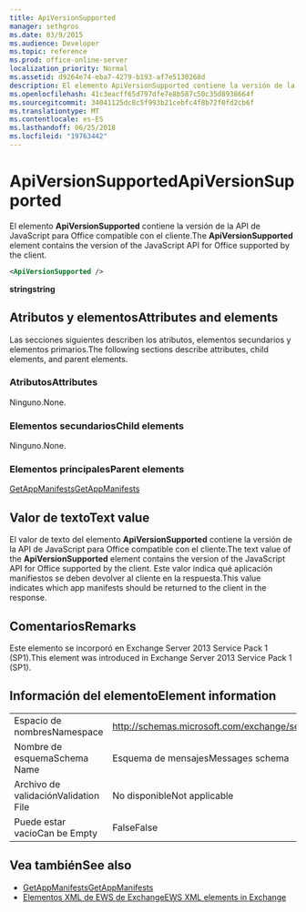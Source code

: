 ```yaml
---
title: ApiVersionSupported
manager: sethgros
ms.date: 03/9/2015
ms.audience: Developer
ms.topic: reference
ms.prod: office-online-server
localization_priority: Normal
ms.assetid: d9264e74-eba7-4279-b193-af7e5130268d
description: El elemento ApiVersionSupported contiene la versión de la API de JavaScript para Office compatible con el cliente.
ms.openlocfilehash: 41c3eacff65d797dfe7e8b587c50c35d8938664f
ms.sourcegitcommit: 34041125dc8c5f993b21cebfc4f8b72f0fd2cb6f
ms.translationtype: MT
ms.contentlocale: es-ES
ms.lasthandoff: 06/25/2018
ms.locfileid: "19763442"
---
```

# <a name="apiversionsupported"></a><span data-ttu-id="07395-103">ApiVersionSupported</span><span class="sxs-lookup"><span data-stu-id="07395-103">ApiVersionSupported</span></span>

<span data-ttu-id="07395-104">El elemento **ApiVersionSupported** contiene la versión de la API de JavaScript para Office compatible con el cliente.</span><span class="sxs-lookup"><span data-stu-id="07395-104">The **ApiVersionSupported** element contains the version of the JavaScript API for Office supported by the client.</span></span> 
  
```XML
<ApiVersionSupported />
```

 <span data-ttu-id="07395-105">**string**</span><span class="sxs-lookup"><span data-stu-id="07395-105">**string**</span></span>
## <a name="attributes-and-elements"></a><span data-ttu-id="07395-106">Atributos y elementos</span><span class="sxs-lookup"><span data-stu-id="07395-106">Attributes and elements</span></span>

<span data-ttu-id="07395-107">Las secciones siguientes describen los atributos, elementos secundarios y elementos primarios.</span><span class="sxs-lookup"><span data-stu-id="07395-107">The following sections describe attributes, child elements, and parent elements.</span></span>
  
### <a name="attributes"></a><span data-ttu-id="07395-108">Atributos</span><span class="sxs-lookup"><span data-stu-id="07395-108">Attributes</span></span>

<span data-ttu-id="07395-109">Ninguno.</span><span class="sxs-lookup"><span data-stu-id="07395-109">None.</span></span>
  
### <a name="child-elements"></a><span data-ttu-id="07395-110">Elementos secundarios</span><span class="sxs-lookup"><span data-stu-id="07395-110">Child elements</span></span>

<span data-ttu-id="07395-111">Ninguno.</span><span class="sxs-lookup"><span data-stu-id="07395-111">None.</span></span>
  
### <a name="parent-elements"></a><span data-ttu-id="07395-112">Elementos principales</span><span class="sxs-lookup"><span data-stu-id="07395-112">Parent elements</span></span>

[<span data-ttu-id="07395-113">GetAppManifests</span><span class="sxs-lookup"><span data-stu-id="07395-113">GetAppManifests</span></span>](getappmanifests.md)
  
## <a name="text-value"></a><span data-ttu-id="07395-114">Valor de texto</span><span class="sxs-lookup"><span data-stu-id="07395-114">Text value</span></span>

<span data-ttu-id="07395-115">El valor de texto del elemento **ApiVersionSupported** contiene la versión de la API de JavaScript para Office compatible con el cliente.</span><span class="sxs-lookup"><span data-stu-id="07395-115">The text value of the **ApiVersionSupported** element contains the version of the JavaScript API for Office supported by the client.</span></span> <span data-ttu-id="07395-116">Este valor indica qué aplicación manifiestos se deben devolver al cliente en la respuesta.</span><span class="sxs-lookup"><span data-stu-id="07395-116">This value indicates which app manifests should be returned to the client in the response.</span></span> 
  
## <a name="remarks"></a><span data-ttu-id="07395-117">Comentarios</span><span class="sxs-lookup"><span data-stu-id="07395-117">Remarks</span></span>

<span data-ttu-id="07395-118">Este elemento se incorporó en Exchange Server 2013 Service Pack 1 (SP1).</span><span class="sxs-lookup"><span data-stu-id="07395-118">This element was introduced in Exchange Server 2013 Service Pack 1 (SP1).</span></span>
  
## <a name="element-information"></a><span data-ttu-id="07395-119">Información del elemento</span><span class="sxs-lookup"><span data-stu-id="07395-119">Element information</span></span>

|||
|:-----|:-----|
|<span data-ttu-id="07395-120">Espacio de nombres</span><span class="sxs-lookup"><span data-stu-id="07395-120">Namespace</span></span>  <br/> | http://schemas.microsoft.com/exchange/services/2006/messages  <br/> |
|<span data-ttu-id="07395-121">Nombre de esquema</span><span class="sxs-lookup"><span data-stu-id="07395-121">Schema Name</span></span>  <br/> |<span data-ttu-id="07395-122">Esquema de mensajes</span><span class="sxs-lookup"><span data-stu-id="07395-122">Messages schema</span></span>  <br/> |
|<span data-ttu-id="07395-123">Archivo de validación</span><span class="sxs-lookup"><span data-stu-id="07395-123">Validation File</span></span>  <br/> |<span data-ttu-id="07395-124">No disponible</span><span class="sxs-lookup"><span data-stu-id="07395-124">Not applicable</span></span>  <br/> |
|<span data-ttu-id="07395-125">Puede estar vacío</span><span class="sxs-lookup"><span data-stu-id="07395-125">Can be Empty</span></span>  <br/> |<span data-ttu-id="07395-126">False</span><span class="sxs-lookup"><span data-stu-id="07395-126">False</span></span>  <br/> |
   
## <a name="see-also"></a><span data-ttu-id="07395-127">Vea también</span><span class="sxs-lookup"><span data-stu-id="07395-127">See also</span></span>

- [<span data-ttu-id="07395-128">GetAppManifests</span><span class="sxs-lookup"><span data-stu-id="07395-128">GetAppManifests</span></span>](getappmanifests.md)
- [<span data-ttu-id="07395-129">Elementos XML de EWS de Exchange</span><span class="sxs-lookup"><span data-stu-id="07395-129">EWS XML elements in Exchange</span></span>](ews-xml-elements-in-exchange.md)

